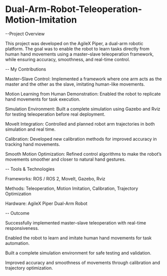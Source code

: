 # Dual-Arm-Robot-Teleoperation-Motion-Imitation

--Project Overview

This project was developed on the AgileX Piper, a dual-arm robotic platform.
The goal was to enable the robot to learn tasks directly from human hand movements using a master–slave teleoperation framework, while ensuring accuracy, smoothness, and real-time control.

-- My Contributions

Master–Slave Control: Implemented a framework where one arm acts as the master and the other as the slave, imitating human-like movements.

Motion Learning from Human Demonstration: Enabled the robot to replicate hand movements for task execution.

Simulation Environment: Built a complete simulation using Gazebo and Rviz for testing teleoperation before real deployment.

MoveIt Integration: Controlled and planned robot arm trajectories in both simulation and real time.

Calibration: Developed new calibration methods for improved accuracy in tracking hand movements.

Smooth Motion Optimization: Refined control algorithms to make the robot’s movements smoother and closer to natural hand gestures.

-- Tools & Technologies

Frameworks: ROS / ROS 2, MoveIt, Gazebo, Rviz

Methods: Teleoperation, Motion Imitation, Calibration, Trajectory Optimization

Hardware: AgileX Piper Dual-Arm Robot

-- Outcome

Successfully implemented master–slave teleoperation with real-time responsiveness.

Enabled the robot to learn and imitate human hand movements for task automation.

Built a complete simulation environment for safe testing and validation.

Improved accuracy and smoothness of movements through calibration and trajectory optimization.
